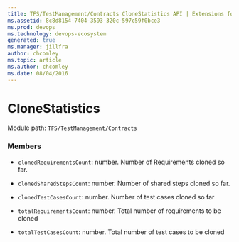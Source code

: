 ```yaml
---
title: TFS/TestManagement/Contracts CloneStatistics API | Extensions for Azure DevOps Services
ms.assetid: 8c8d8154-7404-3593-320c-597c59f0bce3
ms.prod: devops
ms.technology: devops-ecosystem
generated: true
ms.manager: jillfra
author: chcomley
ms.topic: article
ms.author: chcomley
ms.date: 08/04/2016
---
```


# CloneStatistics

Module path: `TFS/TestManagement/Contracts`


### Members

* `clonedRequirementsCount`: number. Number of Requirements cloned so far.

* `clonedSharedStepsCount`: number. Number of shared steps cloned so far.

* `clonedTestCasesCount`: number. Number of test cases cloned so far

* `totalRequirementsCount`: number. Total number of requirements to be cloned

* `totalTestCasesCount`: number. Total number of test cases to be cloned

